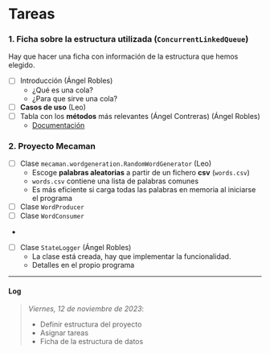 # Tareas

### 1. Ficha sobre la estructura utilizada (`ConcurrentLinkedQueue`)

Hay que hacer una ficha con información de la estructura que hemos elegido.

- [ ] Introducción (Ángel Robles)
    - ¿Qué es una cola?
    - ¿Para que sirve una cola?
- [ ] **Casos de uso** (Leo)
- [ ] Tabla con los **métodos** más relevantes (Ángel Contreras) (Ángel Robles)
    - [Documentación](https://docs.oracle.com/javase/8/docs/api/java/util/concurrent/ConcurrentLinkedQueue.html)

### 2. Proyecto Mecaman

- [ ] Clase `mecaman.wordgeneration.RandomWordGenerator` (Leo)
    - Escoge **palabras aleatorias** a partir de un fichero **csv** (`words.csv`)
    - `words.csv` contiene una lista de palabras comunes
    - Es más eficiente si carga todas las palabras en memoria al iniciarse el programa
- [ ] Clase `WordProducer`
- [ ] Clase `WordConsumer`
- 
- [ ] Clase `StateLogger` (Ángel Robles)
  - La clase está creada, hay que implementar la funcionalidad.
  - Detalles en el propio programa


---

#### Log

> *Viernes, 12 de noviembre de 2023*:
> - Definir estructura del proyecto
> - Asignar tareas
> - Ficha de la estructura de datos

